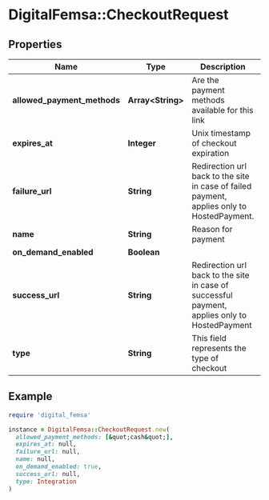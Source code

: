 # DigitalFemsa::CheckoutRequest

## Properties

| Name | Type | Description | Notes |
| ---- | ---- | ----------- | ----- |
| **allowed_payment_methods** | **Array&lt;String&gt;** | Are the payment methods available for this link |  |
| **expires_at** | **Integer** | Unix timestamp of checkout expiration | [optional] |
| **failure_url** | **String** | Redirection url back to the site in case of failed payment, applies only to HostedPayment. | [optional] |
| **name** | **String** | Reason for payment | [optional] |
| **on_demand_enabled** | **Boolean** |  | [optional] |
| **success_url** | **String** | Redirection url back to the site in case of successful payment, applies only to HostedPayment | [optional] |
| **type** | **String** | This field represents the type of checkout | [optional] |

## Example

```ruby
require 'digital_femsa'

instance = DigitalFemsa::CheckoutRequest.new(
  allowed_payment_methods: [&quot;cash&quot;],
  expires_at: null,
  failure_url: null,
  name: null,
  on_demand_enabled: true,
  success_url: null,
  type: Integration
)
```

